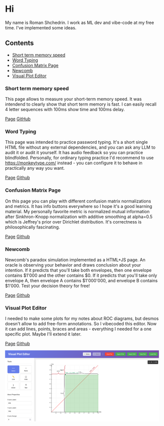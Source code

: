 # Hi
My name is Roman Shchedrin. I work as ML dev and vibe-code at my free time. I've implemented some ideas.

## Contents
- [Short term memory speed](#Short-term-memory-speed)
- [Word Typing](#word-typing)
- [Confusion Matrix Page](#confusion-matrix-page)
- [Newcomb](#newcomb)
- [Visual Plot Editor](#visual-plot-editor)

### Short term memory speed
This page allows to measure your short-term memory speed. It was intendend to clearly show that short term memory is fast. I can easily recall 4 letter sequences with 100ms show time and 100ms delay.

[Page](https://rashchedrin.github.io/short_term_memory_speed/)
[GitHub](https://github.com/rashchedrin/short_term_memory_speed)

### Word Typing
This page was intended to practice password typing. It's a short single HTML file without any external dependencies, and you can ask any LLM to audit it or audit it yourself. It has audio feedback so you can practice blindfolded. Personally, for ordinary typing practice I'd recommend to use https://monkeytype.com/ instead - you can configure it to behave in practically any way you want.

[Page](https://rashchedrin.github.io/word_typing/)
[Github](https://github.com/rashchedrin/word_typing)

### Confusion Matrix Page
On this page you can play with different confusion matrix normalizations and metrics. It has info buttons everywhere so I hope it's a good learning material. My personally favorite metric is normalized mutual information after Sinkhron-Knopp normalization with additive smoothing at alpha=0.5 which is Jeffrey's prior over Dirichlet distribution. It's correctness is philosophically fascinating.

[Page](https://rashchedrin.github.io/confusion_matrix_page/)
[Github](https://github.com/rashchedrin/confusion_matrix_page)

### Newcomb
Newcomb's paradox simulation implemented as a HTML+JS page. An oracle is observing your behavior and draws conclusion about your intention. If it predicts that you'll take both envelopes, then one envelope contains $1'000 and the other contains $0. If it predicts that you'll take only envelope A, then envelope A contains $1'000'000, and envelope B contains $1'000. Test your decision theory for free!

[Page](https://rashchedrin.github.io/newcomb/)
[Github](https://github.com/rashchedrin/newcomb)


### Visual Plot Editor
I needed to make some plots for my notes about ROC diagrams, but desmos doesn't allow to add free-form annotations. So I vibecoded this editor. Now it can add lines, points, braces and areas - everything I needed for a one specific plot. Maybe I'll extend it later.

[Page](https://rashchedrin.github.io/visual_plot_editor/)
[Github](https://github.com/rashchedrin/visual_plot_editor)

![Visual Plot Editor](visual_plot_editor.png)



